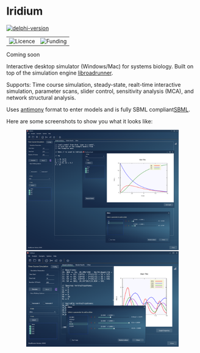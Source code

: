 # Iridium

[![delphi-version](https://img.shields.io/badge/delphi-11-brightgreen.svg)](https://github.com/apple/swift)

 <table style="width:100%">
  <tr>
    <td><img alt="Licence", src="https://img.shields.io/badge/License-Apache%202.0-yellowgreen"</td>
    <td><img alt="Funding", src="https://img.shields.io/badge/Funding-NIH%20(GM123032)-blue"></td>
   </tr>
</table> 

Coming soon
 
 
Interactive desktop simulator (Windows/Mac) for systems biology. Built on top of the simulation engine [libroadrunner](https://github.com/sys-bio/roadrunner).

Supports: Time course simulation, steady-state, realt-time interactive simulation, parameter scans, slider control, sensitivity analysis (MCA), and network structural analysis.

Uses [antimony](https://github.com/sys-bio/antimony) format to enter models and is fully SBML compliant[SBML](https://github.com/sbmlteam/libsbml). 

Here are some screenshots to show you what it looks like:

<div align="center">
    <img src="/images/iridium2.png" width="400px"</img> 
</div>

<div align="center">
    <img src="/images/iridium1.png" width="400px"</img> 
</div>


